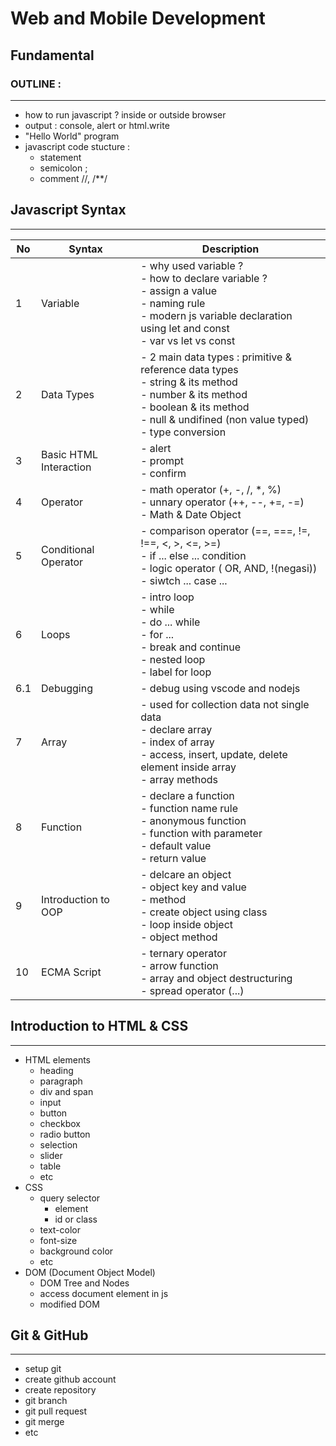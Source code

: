 # Web and Mobile Development 
## Fundamental
### OUTLINE :
---
- how to run javascript ? inside or outside browser
- output : console, alert or html.write
- "Hello World" program
- javascript code stucture :
    - statement
    - semicolon ;
    - comment //, /**/

## Javascript Syntax
---
|   No  | Syntax                | Description |
|  ---  | -----------           | ----------- |
|   1   | Variable              | - why used variable ? <br> - how to declare variable ? <br> - assign a value <br> - naming rule <br> - modern js variable declaration using let and const <br> - var vs let vs const |
|   2   | Data Types             | - 2 main data types : primitive & reference data types <br> - string & its method <br> - number & its method <br> - boolean & its method <br> - null & undifined (non value typed) <br> - type conversion |
|   3   | Basic HTML Interaction | - alert <br> - prompt <br> - confirm |
|   4   | Operator | - math operator (+, -, /, *, %) <br> - unnary operator (++, --, +=, -=) <br> - Math & Date Object |
|   5   | Conditional Operator | - comparison operator (==, ===, !=, !==, <, >, <=, >=) <br> - if ... else ... condition <br> - logic operator ( OR, AND, !(negasi)) <br> - siwtch ... case ... |
|   6   | Loops | - intro loop <br> - while <br> - do ... while <br> - for ... <br> - break and continue <br> - nested loop <br> - label for loop |
|   6.1 | Debugging  | - debug using vscode and nodejs |
|   7   | Array | - used for collection data not single data <br> - declare array <br> - index of array <br> - access, insert, update, delete element inside array <br> - array methods |
|   8   | Function | - declare a function <br> - function name rule <br> - anonymous function <br> - function with parameter <br> - default value <br> - return value |
|   9   | Introduction to OOP | - delcare an object <br> - object key and value <br> - method <br> - create object using class <br> - loop inside object <br> - object method   |
|   10  | ECMA Script   | - ternary operator <br> - arrow function <br> - array and object destructuring <br> - spread operator (...)   |

## Introduction to HTML & CSS
---
- HTML elements
    - heading
    - paragraph
    - div and span
    - input
    - button
    - checkbox
    - radio button
    - selection
    - slider
    - table
    - etc
- CSS
    - query selector
        - element
        - id or class
    - text-color
    - font-size
    - background color
    - etc
- DOM (Document Object Model)
    - DOM Tree and Nodes
    - access document element in js
    - modified DOM
## Git & GitHub
---
- setup git
- create github account
- create repository
- git branch
- git pull request
- git merge
- etc
